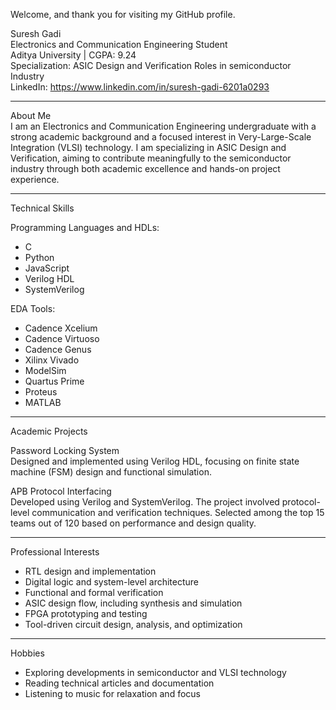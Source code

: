Welcome, and thank you for visiting my GitHub profile.

Suresh Gadi  
Electronics and Communication Engineering Student  
Aditya University | CGPA: 9.24  
Specialization: ASIC Design and Verification Roles in semiconductor Industry  
LinkedIn: https://www.linkedin.com/in/suresh-gadi-6201a0293  

---

About Me  
I am an Electronics and Communication Engineering undergraduate with a strong academic background and a focused interest in Very-Large-Scale Integration (VLSI) technology. I am specializing in ASIC Design and Verification, aiming to contribute meaningfully to the semiconductor industry through both academic excellence and hands-on project experience.

---

Technical Skills

Programming Languages and HDLs:  
- C  
- Python  
- JavaScript  
- Verilog HDL  
- SystemVerilog  

EDA Tools:  
- Cadence Xcelium  
- Cadence Virtuoso  
- Cadence Genus 
- Xilinx Vivado  
- ModelSim   
- Quartus Prime  
- Proteus  
- MATLAB  

---

Academic Projects

Password Locking System  
Designed and implemented using Verilog HDL, focusing on finite state machine (FSM) design and functional simulation.

APB Protocol Interfacing  
Developed using Verilog and SystemVerilog. The project involved protocol-level communication and verification techniques. Selected among the top 15 teams out of 120 based on performance and design quality.

---

Professional Interests

- RTL design and implementation  
- Digital logic and system-level architecture  
- Functional and formal verification  
- ASIC design flow, including synthesis and simulation  
- FPGA prototyping and testing  
- Tool-driven circuit design, analysis, and optimization  

---

Hobbies

- Exploring developments in semiconductor and VLSI technology  
- Reading technical articles and documentation  
- Listening to music for relaxation and focus
